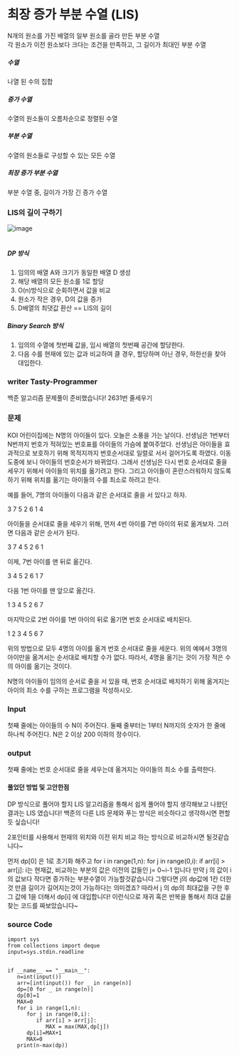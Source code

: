 # 최장 증가 부분 수열 (LIS)
N개의 원소를 가진 배열의 일부 원소를 골라 만든 부분 수열  
각 원소가 이전 원소보다 크다는 조건을 만족하고, 그 길이가 최대인 부분 수열  

##### 수열
나열 된 수의 집합
##### 증가 수열
수열의 원소들이 오름차순으로 정렬된 수열
##### 부분 수열
수열의 원소들로 구성할 수 있는 모든 수열
##### 최장 증가 부분 수열
부분 수열 중, 길이가 가장 긴 증가 수열

### LIS의 길이 구하기
![image](https://user-images.githubusercontent.com/65306839/150145406-8ca5ae69-50a9-41a7-b58a-b57288adaf74.png)  
<br />
##### DP 방식
1. 임의의 배열 A와 크기가 동일한 배열 D 생성
2. 해당 배열의 모든 원소를 1로 할당
3. O(n)방식으로 순회하면서 값을 비교
4. 원소가 작은 경우, D의 값을 증가
5. D배열의 최댓값 환산 == LIS의 길이

##### Binary Search 방식
1. 임의의 수열에 첫번째 값을, 임시 배열의 첫번째 공간에 할당한다.
2. 다음 수를 현재에 있는 값과 비교하여 클 경우, 할당하며 아닌 경우, 하한선을 찾아 대입한다.

### writer Tasty-Programmer
백준 알고리즘 문제풀이 준비했습니다!
2631번 줄세우기

### 문제
KOI 어린이집에는 N명의 아이들이 있다. 오늘은 소풍을 가는 날이다. 선생님은 1번부터 N번까지 번호가 적혀있는 번호표를 아이들의 가슴에 붙여주었다. 선생님은 아이들을 효과적으로 보호하기 위해 목적지까지 번호순서대로 일렬로 서서 걸어가도록 하였다. 이동 도중에 보니 아이들의 번호순서가 바뀌었다. 그래서 선생님은 다시 번호 순서대로 줄을 세우기 위해서 아이들의 위치를 옮기려고 한다. 그리고 아이들이 혼란스러워하지 않도록 하기 위해 위치를 옮기는 아이들의 수를 최소로 하려고 한다.

예를 들어, 7명의 아이들이 다음과 같은 순서대로 줄을 서 있다고 하자.

3 7 5 2 6 1 4

아이들을 순서대로 줄을 세우기 위해, 먼저 4번 아이를 7번 아이의 뒤로 옮겨보자. 그러면 다음과 같은 순서가 된다.

3 7 4 5 2 6 1

이제, 7번 아이를 맨 뒤로 옮긴다.

3 4 5 2 6 1 7

다음 1번 아이를 맨 앞으로 옮긴다.

1 3 4 5 2 6 7

마지막으로 2번 아이를 1번 아이의 뒤로 옮기면 번호 순서대로 배치된다.

1 2 3 4 5 6 7

위의 방법으로 모두 4명의 아이를 옮겨 번호 순서대로 줄을 세운다. 위의 예에서 3명의 아이만을 옮겨서는 순서대로 배치할 수가 없다. 따라서, 4명을 옮기는 것이 가장 적은 수의 아이를 옮기는 것이다.

N명의 아이들이 임의의 순서로 줄을 서 있을 때, 번호 순서대로 배치하기 위해 옮겨지는 아이의 최소 수를 구하는 프로그램을 작성하시오.
### Input
첫째 줄에는 아이들의 수 N이 주어진다. 둘째 줄부터는 1부터 N까지의 숫자가 한 줄에 하나씩 주어진다. N은 2 이상 200 이하의 정수이다.
### output
첫째 줄에는 번호 순서대로 줄을 세우는데 옮겨지는 아이들의 최소 수를 출력한다.

#### 풀었던 방법 및 고안한점

DP 방식으로 풀어야 할지 LIS 알고리즘을 통해서 쉽게 풀어야 할지 생각해보고 나왔던 결과는 LIS 였습니다!
백준의 다른 LIS 문제와 푸는 방식은 비슷하다고 생각하시면 편할듯 싶습니다!

2포인터를 사용해서 현재의 위치와 이전 위치 비교 하는 방식으로 비교하시면 될것같습니다~

먼저 dp[0] 은 1로 초기화 해주고 
for i in range(1,n):
    for j in range(0,i):
      if arr[i] > arr[j]:
     i는 현재값, 비교하는 부분의 값은 이전의 값들인 j= 0~i-1 입니다
     만약 j 의 값이 i의 값보다 작다면 증가하는 부분수열이 가능할것같습니다
     그렇다면 j의 dp값에 1칸 더한 것 만큼 길이가 길어지는것이 가능하다는 의미겠죠?
     따라서 j 의 dp의 최대값을 구한 후 그 값에 1을 더해서 dp[i] 에 대입합니다!
     이런식으로 재귀 혹은 반복을 통해서 최대 값을 찾는 코드를 짜보았습니다~


### source Code
```
import sys
from collections import deque
input=sys.stdin.readline


if __name__ == "__main__":
   n=int(input())
   arr=[int(input()) for _ in range(n)]
   dp=[0 for _ in range(n)]
   dp[0]=1
   MAX=0
   for i in range(1,n):
      for j in range(0,i):
         if arr[i] > arr[j]:
            MAX = max(MAX,dp[j])
      dp[i]=MAX+1
      MAX=0
   print(n-max(dp))
```
